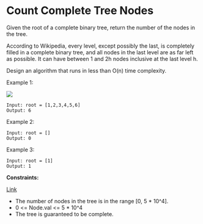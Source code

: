 # Count Complete Tree Nodes

Given the root of a complete binary tree, return the number of the nodes in the tree.

According to Wikipedia, every level, except possibly the last, is completely filled in a complete binary tree, and all
nodes in the last level are as far left as possible. It can have between 1 and 2h nodes inclusive at the last level h.

Design an algorithm that runs in less than O(n) time complexity.

Example 1:

![](https://assets.leetcode.com/uploads/2021/01/14/complete.jpg)

```
Input: root = [1,2,3,4,5,6]
Output: 6

```

Example 2:

```
Input: root = []
Output: 0
```

Example 3:

```
Input: root = [1]
Output: 1
```

**Constraints:**

[Link](https://leetcode.com/problems/count-complete-tree-nodes/description/)

- The number of nodes in the tree is in the range [0, 5 * 10^4].
- 0 <= Node.val <= 5 * 10^4
- The tree is guaranteed to be complete.
